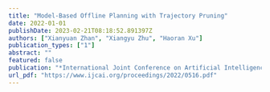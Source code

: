 ```yaml
---
title: "Model-Based Offline Planning with Trajectory Pruning"
date: 2022-01-01
publishDate: 2023-02-21T08:18:52.891397Z
authors: ["Xianyuan Zhan", "Xiangyu Zhu", "Haoran Xu"]
publication_types: ["1"]
abstract: ""
featured: false
publication: "*International Joint Conference on Artificial Intelligence*"
url_pdf: "https://www.ijcai.org/proceedings/2022/0516.pdf"
---
```


